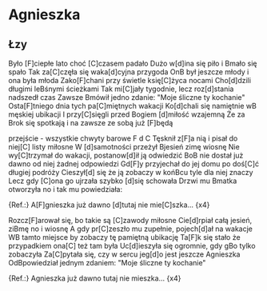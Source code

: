 # Agnieszka
## Łzy


Było [F]ciepłe lato choć [C]czasem padało
Dużo w[d]ina się piło i Bmało się spało
Tak za[C]częła się waka[d]cyjna przygoda
OnB był jeszcze młody i ona była młoda
Zako[F]chani przy świetle księ[C]życa nocami
Cho[d]dzili długimi leBśnymi ścieżkami
Tak mi[C]jały tygodnie, lecz roz[d]stania nadszedł czas
Zawsze Bmówił jedno zdanie: "Moje śliczne ty kochanie"
Osta[F]tniego dnia tych pa[C]miętnych wakacji
Ko[d]chali się namiętnie wB męskiej ubikacji
I przy[C]sięgli przed Bogiem [d]miłość wzajemną
Że za Brok się spotkają i na zawsze ze sobą już [F]będą

przejście - wszystkie chwyty barowe
F d C
Tęsknił z[F]a nią i pisał do niej[C] listy miłosne
W [d]samotności przeżył Bjesień zimę wiosnę
Nie wy[C]trzymał do wakacji, postanow[d]ił ją odwiedzić
BoB nie dostał już dawno od niej żadnej odpowiedzi
Gd[F]y przyjechał do jej domu po doś[C]ć długiej podróży
Cieszył[d] się że ją zobaczy w końBcu tyle dla niej znaczy
Lecz gdy [C]ona go ujrzała szybko [d]się schowała
Drzwi mu Bmatka otworzyła no i tak mu powiedziała:

{Ref.:}
A[F]gnieszka już dawno [d]tutaj nie mie[C]szka... {x4}

Rozcz[F]arował się, bo takie są [C]zawody miłosne
Cie[d]rpiał całą jesień, ziBmę no i wiosnę
A gdy pr[C]zeszło mu zupełnie, pojech[d]ał na wakacje
WB tamto miejsce by zobaczy tę pamiętną ubikację
Ta[F]k się stało że przypadkiem ona[C] też tam była
Uc[d]ieszyła się ogromnie, gdy gBo tylko zobaczyła
Za[C]pytała się, czy w sercu jeg[d]o jest jeszcze Agnieszka
OdBpowiedział jednym zdaniem: "Moje śliczne ty kochanie"

{Ref.:}
Agnieszka już dawno tutaj nie mieszka... {x4}


